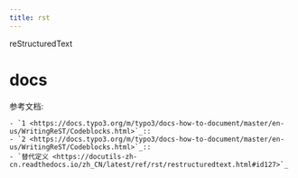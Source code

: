 ```yaml
---
title: rst
---
```


reStructuredText

# docs

参考文档:

    - `1 <https://docs.typo3.org/m/typo3/docs-how-to-document/master/en-us/WritingReST/Codeblocks.html>`_::
    - `2 <https://docs.typo3.org/m/typo3/docs-how-to-document/master/en-us/WritingReST/Codeblocks.html>`_::
    - `替代定义 <https://docutils-zh-cn.readthedocs.io/zh_CN/latest/ref/rst/restructuredtext.html#id127>`_ 
